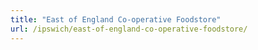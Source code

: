```yaml
---
title: "East of England Co-operative Foodstore"
url: /ipswich/east-of-england-co-operative-foodstore/
---
```

